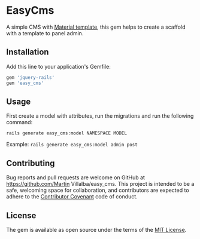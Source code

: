 # EasyCms

A simple CMS with [Material template](https://www.creative-tim.com/product/material-dashboard), this gem helps to create a scaffold with a template to panel admin.

## Installation

Add this line to your application's Gemfile:

```ruby
gem 'jquery-rails'
gem 'easy_cms'
```

## Usage

First create a model with attributes, run the migrations and run the following command:

```
rails generate easy_cms:model NAMESPACE MODEL
```

Example: ```rails generate easy_cms:model admin post```

## Contributing

Bug reports and pull requests are welcome on GitHub at https://github.com/Martin Villalba/easy_cms. This project is intended to be a safe, welcoming space for collaboration, and contributors are expected to adhere to the [Contributor Covenant](http://contributor-covenant.org) code of conduct.

## License

The gem is available as open source under the terms of the [MIT License](http://opensource.org/licenses/MIT).

